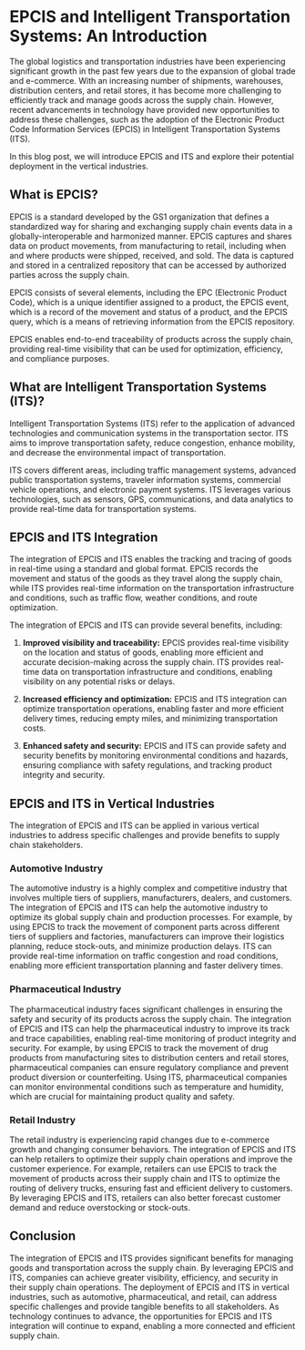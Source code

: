 # EPCIS and Intelligent Transportation Systems: An Introduction

The global logistics and transportation industries have been experiencing significant growth in the past few years due to the expansion of global trade and e-commerce. With an increasing number of shipments, warehouses, distribution centers, and retail stores, it has become more challenging to efficiently track and manage goods across the supply chain. However, recent advancements in technology have provided new opportunities to address these challenges, such as the adoption of the Electronic Product Code Information Services (EPCIS) in Intelligent Transportation Systems (ITS).

In this blog post, we will introduce EPCIS and ITS and explore their potential deployment in the vertical industries. 

## What is EPCIS? 

EPCIS is a standard developed by the GS1 organization that defines a standardized way for sharing and exchanging supply chain events data in a globally-interoperable and harmonized manner. EPCIS captures and shares data on product movements, from manufacturing to retail, including when and where products were shipped, received, and sold. The data is captured and stored in a centralized repository that can be accessed by authorized parties across the supply chain. 

EPCIS consists of several elements, including the EPC (Electronic Product Code), which is a unique identifier assigned to a product, the EPCIS event, which is a record of the movement and status of a product, and the EPCIS query, which is a means of retrieving information from the EPCIS repository.

EPCIS enables end-to-end traceability of products across the supply chain, providing real-time visibility that can be used for optimization, efficiency, and compliance purposes. 

## What are Intelligent Transportation Systems (ITS)?

Intelligent Transportation Systems (ITS) refer to the application of advanced technologies and communication systems in the transportation sector. ITS aims to improve transportation safety, reduce congestion, enhance mobility, and decrease the environmental impact of transportation. 

ITS covers different areas, including traffic management systems, advanced public transportation systems, traveler information systems, commercial vehicle operations, and electronic payment systems. ITS leverages various technologies, such as sensors, GPS, communications, and data analytics to provide real-time data for transportation systems.

## EPCIS and ITS Integration

The integration of EPCIS and ITS enables the tracking and tracing of goods in real-time using a standard and global format. EPCIS records the movement and status of the goods as they travel along the supply chain, while ITS provides real-time information on the transportation infrastructure and conditions, such as traffic flow, weather conditions, and route optimization.

The integration of EPCIS and ITS can provide several benefits, including:

1. **Improved visibility and traceability:** EPCIS provides real-time visibility on the location and status of goods, enabling more efficient and accurate decision-making across the supply chain. ITS provides real-time data on transportation infrastructure and conditions, enabling visibility on any potential risks or delays.

2. **Increased efficiency and optimization:** EPCIS and ITS integration can optimize transportation operations, enabling faster and more efficient delivery times, reducing empty miles, and minimizing transportation costs.

3. **Enhanced safety and security:** EPCIS and ITS can provide safety and security benefits by monitoring environmental conditions and hazards, ensuring compliance with safety regulations, and tracking product integrity and security.

## EPCIS and ITS in Vertical Industries

The integration of EPCIS and ITS can be applied in various vertical industries to address specific challenges and provide benefits to supply chain stakeholders.

### Automotive Industry

The automotive industry is a highly complex and competitive industry that involves multiple tiers of suppliers, manufacturers, dealers, and customers. The integration of EPCIS and ITS can help the automotive industry to optimize its global supply chain and production processes. For example, by using EPCIS to track the movement of component parts across different tiers of suppliers and factories, manufacturers can improve their logistics planning, reduce stock-outs, and minimize production delays. ITS can provide real-time information on traffic congestion and road conditions, enabling more efficient transportation planning and faster delivery times.

### Pharmaceutical Industry

The pharmaceutical industry faces significant challenges in ensuring the safety and security of its products across the supply chain. The integration of EPCIS and ITS can help the pharmaceutical industry to improve its track and trace capabilities, enabling real-time monitoring of product integrity and security. For example, by using EPCIS to track the movement of drug products from manufacturing sites to distribution centers and retail stores, pharmaceutical companies can ensure regulatory compliance and prevent product diversion or counterfeiting. Using ITS, pharmaceutical companies can monitor environmental conditions such as temperature and humidity, which are crucial for maintaining product quality and safety.

### Retail Industry

The retail industry is experiencing rapid changes due to e-commerce growth and changing consumer behaviors. The integration of EPCIS and ITS can help retailers to optimize their supply chain operations and improve the customer experience. For example, retailers can use EPCIS to track the movement of products across their supply chain and ITS to optimize the routing of delivery trucks, ensuring fast and efficient delivery to customers. By leveraging EPCIS and ITS, retailers can also better forecast customer demand and reduce overstocking or stock-outs.

## Conclusion

The integration of EPCIS and ITS provides significant benefits for managing goods and transportation across the supply chain. By leveraging EPCIS and ITS, companies can achieve greater visibility, efficiency, and security in their supply chain operations. The deployment of EPCIS and ITS in vertical industries, such as automotive, pharmaceutical, and retail, can address specific challenges and provide tangible benefits to all stakeholders. As technology continues to advance, the opportunities for EPCIS and ITS integration will continue to expand, enabling a more connected and efficient supply chain.
